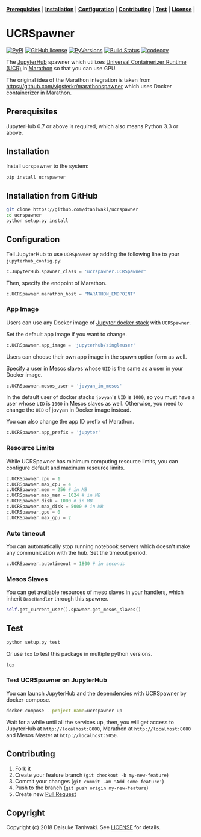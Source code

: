 **[Prerequisites](#prerequisites)** |
**[Installation](#installation)** |
**[Configuration](#configuration)** |
**[Contributing](#contributing)** |
**[Test](#test)** |
**[License](#license)** |


# UCRSpawner

[![PyPI][pypi-image]][pypi-link]
[![GitHub license][license-image]][license-link]
[![PyVersions][pyversions-image]][pypi-link]
[![Build Status][build-image]][build-link]
[![codecov][cov-image]][cov-link]


The [JupyterHub](http://jupyterhub.readthedocs.io/en/latest/) spawner which utilizes [Universal Containerizer Runtime (UCR)](http://mesos.apache.org/documentation/latest/container-image/) in [Marathon](https://docs.mesosphere.com/1.9/deploying-services/containerizers/ucr/) so that you can use GPU.

The original idea of the Marathon integration is taken from https://github.com/vigsterkr/marathonspawner which uses Docker containerizer in Marathon.

## Prerequisites

JupyterHub 0.7 or above is required, which also means Python 3.3 or above.

## Installation

Install ucrspawner to the system:

```sh
pip install ucrspawner
```

## Installation from GitHub

```sh
git clone https://github.com/dtaniwaki/ucrspawner
cd ucrspawner
python setup.py install
```

## Configuration

Tell JupyterHub to use `UCRSpawner` by adding the following line to your `jupyterhub_config.py`:


```python
c.JupyterHub.spawner_class = 'ucrspawner.UCRSpawner'
```

Then, specify the endpoint of Marathon.

```python
c.UCRSpawner.marathon_host = "MARATHON_ENDPOINT"
```

### App Image

Users can use any Docker image of [Jupyter docker stack](https://github.com/jupyter/docker-stacks) with `UCRSpawner`.

Set the default app image if you want to change.

```python
c.UCRSpawner.app_image = 'jupyterhub/singleuser'
```

Users can choose their own app image in the spawn option form as well.

Specify a user in Mesos slaves whose `UID` is the same as a user in your Docker image.

```python
c.UCRSpawner.mesos_user = 'jovyan_in_mesos'
```

In the default user of docker stacks `jovyan`'s `UID` is `1000`, so you must have a user whose `UID` is `1000` in Mesos slaves as well. Otherwise, you need to change the `UID` of jovyan in Docker image instead.

You can also change the app ID prefix of Marathon.

```python
c.UCRSpawner.app_prefix = 'jupyter'
```

### Resource Limits

While UCRSpawner has minimum computing resource limits, you can configure default and maximum resource limits.

```python
c.UCRSpawner.cpu = 1
c.UCRSpawner.max_cpu = 4
c.UCRSpawner.mem = 256 # in MB
c.UCRSpawner.max_mem = 1024 # in MB
c.UCRSpawner.disk = 1000 # in MB
c.UCRSpawner.max_disk = 5000 # in MB
c.UCRSpawner.gpu = 0
c.UCRSpawner.max_gpu = 2
```

### Auto timeout

You can automatically stop running notebook servers which doesn't make any communication with the hub. Set the timeout period.

```python
c.UCRSpawner.autotimeout = 1800 # in seconds
```

### Mesos Slaves

You can get available resources of meso slaves in your handlers, which inherit `BaseHandler` through this spawner.

```python
self.get_current_user().spawner.get_mesos_slaves()
```

## Test

```sh
python setup.py test
```

Or use `tox` to test this package in multiple python versions.

```sh
tox
```

### Test UCRSpawner on JupyterHub

You can launch JupyterHub and the dependencies with UCRSpawner by docker-compose.

```sh
docker-compose --project-name=ucrspawner up
```

Wait for a while until all the services up, then, you will get access to JupyterHub at `http://localhost:8000`, Marathon at `http://localhost:8080` and Mesos Master at `http://localhost:5050`.

## Contributing

1. Fork it
2. Create your feature branch (`git checkout -b my-new-feature`)
3. Commit your changes (`git commit -am 'Add some feature'`)
4. Push to the branch (`git push origin my-new-feature`)
5. Create new [Pull Request](../../pull/new/master)

## Copyright

Copyright (c) 2018 Daisuke Taniwaki. See [LICENSE](LICENSE) for details.


[pypi-image]:  https://img.shields.io/pypi/v/ucrspawner.svg
[pypi-link]:   https://pypi.python.org/pypi/ucrspawner
[license-image]: https://img.shields.io/github/license/dtaniwaki/ucrspawner.svg
[license-link]:  https://github.com/dtaniwaki/ucrspawner
[pyversions-image]: https://img.shields.io/pypi/pyversions/ucrspawner.svg
[build-image]: https://travis-ci.org/dtaniwaki/ucrspawner.svg
[build-link]:  https://travis-ci.org/dtaniwaki/ucrspawner
[cov-image]:   https://codecov.io/gh/dtaniwaki/ucrspawner/branch/master/graph/badge.svg
[cov-link]:    https://codecov.io/gh/dtaniwaki/ucrspawner
